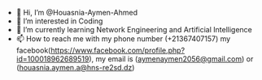 - 👋 Hi, I’m @Houasnia-Aymen-Ahmed
- 👀 I’m interested in Coding
- 🌱 I’m currently learning Network Engineering and Artificial Intelligence
- 📫 How to reach me with my phone number (+21367407157) my facebook(https://www.facebook.com/profile.php?id=100018962689519), my email is (aymenaymen2056@gmail.com) or (houasnia.aymen.a@hns-re2sd.dz)

<!---
Houasnia-Aymen-Ahmed/Houasnia-Aymen-Ahmed is a ✨ special ✨ repository because its `README.md` (this file) appears on your GitHub profile.
You can click the Preview link to take a look at your changes.
--->
